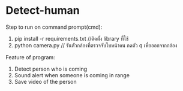 # Detect-human

Step to run on command prompt(cmd):
1. pip install -r requirements.txt //ติดตั้ง library ที่ใช้
2. python camera.py // รันตัวกล้องที่ตรวจจับใบหน้าคน กดตัว q เพื่อออกจากกล้อง


Feature of program:
1. Detect person who is coming
2. Sound alert when someone is coming in range
3. Save video of the person